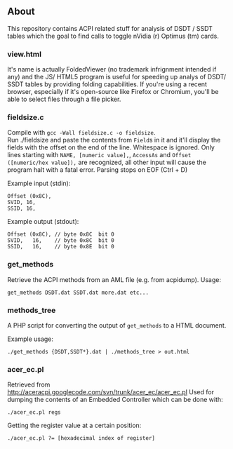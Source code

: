 ## About
This repository contains ACPI related stuff for analysis of DSDT / SSDT tables
which the goal to find calls to toggle nVidia (r) Optimus (tm) cards.

### view.html
It's name is actually FoldedViewer (no trademark infrignment intended if any)
and the JS/ HTML5 program is useful for speeding up analys of DSDT/ SSDT tables
by providing folding capabilities. If you're using a recent browser, especially
if it's open-source like Firefox or Chromium, you'll be able to select files
through a file picker.

### fieldsize.c
Compile with `gcc -Wall fieldsize.c -o fieldsize`.  
Run ./fieldsize and paste the contents from `Field`s in it and it'll display
the fields with the offset on the end of the line. Whitespace is ignored.
Only lines starting with `NAME, [numeric value],`, `AccessAs` and
`Offset ([numeric/hex value]),` are recognized, all other input will cause
the program halt with a fatal error. Parsing stops on EOF (Ctrl + D)

Example input (stdin):

    Offset (0x8C),
    SVID, 16,
    SSID, 16,

Example output (stdout):

    Offset (0x8C), // byte 0x8C  bit 0
    SVID,   16,    // byte 0x8C  bit 0
    SSID,   16,    // byte 0x8E  bit 0

### get_methods
Retrieve the ACPI methods from an AML file (e.g. from acpidump). Usage:

    get_methods DSDT.dat SSDT.dat more.dat etc...

### methods_tree
A PHP script for converting the output of `get_methods` to a HTML document.

Example usage:

    ./get_methods {DSDT,SSDT*}.dat | ./methods_tree > out.html


### acer_ec.pl
Retrieved from http://aceracpi.googlecode.com/svn/trunk/acer_ec/acer_ec.pl
Used for dumping the contents of an Embedded Controller which can be done with:

    ./acer_ec.pl regs
Getting the register value at a certain position:

    ./acer_ec.pl ?= [hexadecimal index of register]
